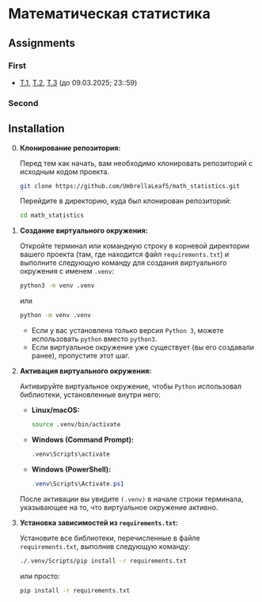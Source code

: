 # Математическая статистика

## Assignments

### First
* [T.1](./assignment_1/task_1.pdf), [T.2](./assignment_1/task_2.ipynb), [T.3](./assignment_1/task_3.pdf) (до 09.03.2025; 23::59)

### Second

## Installation

0.  **Клонирование репозитория:**

    Перед тем как начать, вам необходимо клонировать репозиторий с исходным кодом проекта.
 
    ```bash
    git clone https://github.com/UmbrellaLeaf5/math_statistics.git
    ```

    Перейдите в директорию, куда был клонирован репозиторий:

    ```bash
    cd math_statistics
    ``` 


1.  **Создание виртуального окружения:**

    Откройте терминал или командную строку в корневой директории вашего проекта (там, где находится файл `requirements.txt`) и выполните следующую команду для создания виртуального окружения с именем `.venv`:

    ```bash
    python3 -m venv .venv
    ```

    или

    ```bash
    python -m venv .venv
    ```

    *   Если у вас установлена только версия `Python 3`, можете использовать `python` вместо `python3`.
    *   Если виртуальное окружение уже существует (вы его создавали ранее), пропустите этот шаг.


2.  **Активация виртуального окружения:**

    Активируйте виртуальное окружение, чтобы `Python` использовал библиотеки, установленные внутри него:

    *   **Linux/macOS:**

        ```bash
        source .venv/bin/activate
        ```

    *   **Windows (Command Prompt):**

        ```cmd
        .venv\Scripts\activate
        ```

    *   **Windows (PowerShell):**

        ```powershell
        .venv\Scripts\Activate.ps1
        ```

    После активации вы увидите `(.venv)` в начале строки терминала, указывающее на то, что виртуальное окружение активно.


3.  **Установка зависимостей из `requirements.txt`:**

    Установите все библиотеки, перечисленные в файле `requirements.txt`, выполнив следующую команду:

    ```bash
    ./.venv/Scripts/pip install -r requirements.txt
    ```

    или просто:

    ```bash
    pip install -r requirements.txt
    ```